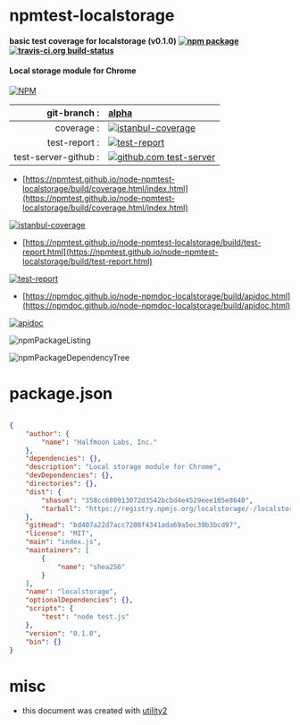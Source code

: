 # npmtest-localstorage

#### basic test coverage for  localstorage (v0.1.0)  [![npm package](https://img.shields.io/npm/v/npmtest-localstorage.svg?style=flat-square)](https://www.npmjs.org/package/npmtest-localstorage) [![travis-ci.org build-status](https://api.travis-ci.org/npmtest/node-npmtest-localstorage.svg)](https://travis-ci.org/npmtest/node-npmtest-localstorage)

#### Local storage module for Chrome

[![NPM](https://nodei.co/npm/localstorage.png?downloads=true&downloadRank=true&stars=true)](https://www.npmjs.com/package/localstorage)

| git-branch : | [alpha](https://github.com/npmtest/node-npmtest-localstorage/tree/alpha)|
|--:|:--|
| coverage : | [![istanbul-coverage](https://npmtest.github.io/node-npmtest-localstorage/build/coverage.badge.svg)](https://npmtest.github.io/node-npmtest-localstorage/build/coverage.html/index.html)|
| test-report : | [![test-report](https://npmtest.github.io/node-npmtest-localstorage/build/test-report.badge.svg)](https://npmtest.github.io/node-npmtest-localstorage/build/test-report.html)|
| test-server-github : | [![github.com test-server](https://npmtest.github.io/node-npmtest-localstorage/GitHub-Mark-32px.png)](https://npmtest.github.io/node-npmtest-localstorage/build/app/index.html) | | build-artifacts : | [![build-artifacts](https://npmtest.github.io/node-npmtest-localstorage/glyphicons_144_folder_open.png)](https://github.com/npmtest/node-npmtest-localstorage/tree/gh-pages/build)|

- [https://npmtest.github.io/node-npmtest-localstorage/build/coverage.html/index.html](https://npmtest.github.io/node-npmtest-localstorage/build/coverage.html/index.html)

[![istanbul-coverage](https://npmtest.github.io/node-npmtest-localstorage/build/screenCapture.buildCi.browser.%252Ftmp%252Fbuild%252Fcoverage.lib.html.png)](https://npmtest.github.io/node-npmtest-localstorage/build/coverage.html/index.html)

- [https://npmtest.github.io/node-npmtest-localstorage/build/test-report.html](https://npmtest.github.io/node-npmtest-localstorage/build/test-report.html)

[![test-report](https://npmtest.github.io/node-npmtest-localstorage/build/screenCapture.buildCi.browser.%252Ftmp%252Fbuild%252Ftest-report.html.png)](https://npmtest.github.io/node-npmtest-localstorage/build/test-report.html)

- [https://npmdoc.github.io/node-npmdoc-localstorage/build/apidoc.html](https://npmdoc.github.io/node-npmdoc-localstorage/build/apidoc.html)

[![apidoc](https://npmdoc.github.io/node-npmdoc-localstorage/build/screenCapture.buildCi.browser.%252Ftmp%252Fbuild%252Fapidoc.html.png)](https://npmdoc.github.io/node-npmdoc-localstorage/build/apidoc.html)

![npmPackageListing](https://npmtest.github.io/node-npmtest-localstorage/build/screenCapture.npmPackageListing.svg)

![npmPackageDependencyTree](https://npmtest.github.io/node-npmtest-localstorage/build/screenCapture.npmPackageDependencyTree.svg)



# package.json

```json

{
    "author": {
        "name": "Halfmoon Labs, Inc."
    },
    "dependencies": {},
    "description": "Local storage module for Chrome",
    "devDependencies": {},
    "directories": {},
    "dist": {
        "shasum": "358cc680913072d3542bcbd4e4529eee105e8640",
        "tarball": "https://registry.npmjs.org/localstorage/-/localstorage-0.1.0.tgz"
    },
    "gitHead": "bd407a22d7acc7200f4341ada69a5ec39b3bcd97",
    "license": "MIT",
    "main": "index.js",
    "maintainers": [
        {
            "name": "shea256"
        }
    ],
    "name": "localstorage",
    "optionalDependencies": {},
    "scripts": {
        "test": "node test.js"
    },
    "version": "0.1.0",
    "bin": {}
}
```



# misc
- this document was created with [utility2](https://github.com/kaizhu256/node-utility2)
